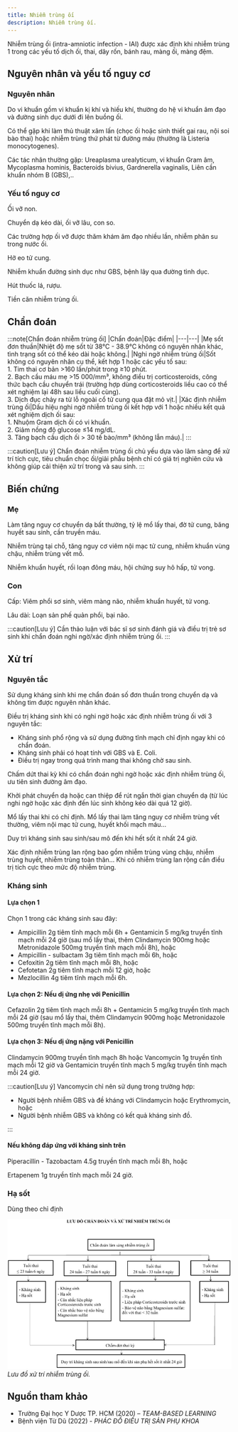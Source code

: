 ```yaml
---
title: Nhiễm trùng ối
description: Nhiễm trùng ối.
---
```


Nhiễm trùng ối (intra-amniotic infection - IAI) được xác định khi nhiễm trùng 1 trong các yếu tố dịch ối, thai, dây rốn, bánh rau, màng ối, màng đệm.

## Nguyên nhân và yếu tố nguy cơ

### Nguyên nhân

Do vi khuẩn gồm vi khuẩn kị khí và hiếu khí, thường do hệ vi khuẩn âm đạo và đường sinh dục dưới đi lên buồng ối.

Có thể gặp khi làm thủ thuật xâm lấn (chọc ối hoặc sinh thiết gai rau, nội soi bào thai) hoặc nhiễm trùng thứ phát từ đường máu (thường là Listeria monocytogenes).

Các tác nhân thường gặp: Ureaplasma urealyticum, vi khuẩn Gram âm, Mycoplasma hominis, Bacteroids bivius, Gardnerella vaginalis, Liên cần khuẩn nhóm B (GBS),..

### Yếu tố nguy cơ

Ối vỡ non.

Chuyển dạ kéo dài, ối vỡ lâu, con so.

Các trường hợp ối vỡ được thăm khám âm đạo nhiều lần, nhiễm phân su trong nước ối.

Hở eo tử cung.

Nhiễm khuẩn đường sinh dục như GBS, bệnh lây qua đường tình dục.

Hút thuốc lá, rượu.

Tiền căn nhiễm trùng ối.

## Chẩn đoán

:::note[Chẩn đoán nhiễm trùng ối]
|Chẩn đoán|Đặc điểm|
|---|---|
|Mẹ sốt đơn thuần|Nhiệt độ mẹ sốt từ 38°C - 38.9°C không có nguyên nhân khác, tình trạng sốt có thể kéo dài hoặc không.|
|Nghi ngờ nhiễm trùng ối|Sốt không có nguyên nhân cụ thể, kết hợp 1 hoặc các yếu tố sau:<br>1. Tim thai cơ bản >160 lần/phút trong ≥10 phút.<br>2. Bạch cầu máu mẹ >15 000/mm³, không điều trị corticosteroids, công thức bạch cầu chuyển trái (trường hợp dùng corticosteroids liều cao có thể xét nghiệm lại 48h sau liều cuối cùng).<br>3. Dịch đục chảy ra từ lỗ ngoài cổ tử cung qua đặt mỏ vịt.|
|Xác định nhiễm trùng ối|Dấu hiệu nghi ngờ nhiễm trùng ối kết hợp với 1 hoặc nhiều kết quả xét nghiệm dịch ối sau:<br>1. Nhuộm Gram dịch ối có vi khuẩn.<br>2. Giảm nồng độ glucose ≤14 mg/dL.<br>3. Tăng bạch cầu dịch ối > 30 tế bào/mm³ (không lẫn máu).|
:::

:::caution[Lưu ý]
Chẩn đoán nhiễm trùng ối chủ yếu dựa vào lâm sàng để xử trí tích cực, tiêu chuẩn chọc ối/giải phẫu bệnh chỉ có giá trị nghiên cứu và không giúp cải thiện xử trí trong và sau sinh.
:::

## Biến chứng

### Mẹ

Làm tăng nguy cơ chuyển dạ bất thường, tỷ lệ mổ lấy thai, đờ tử cung, băng huyết sau sinh, cần truyền máu.

Nhiễm trùng tại chỗ, tăng nguy cơ viêm nội mạc tử cung, nhiễm khuẩn vùng chậu, nhiễm trùng vết mổ.

Nhiễm khuẩn huyết, rối loạn đông máu, hội chứng suy hô hấp, tử vong.

### Con

Cấp: Viêm phổi sơ sinh, viêm màng não, nhiễm khuẩn huyết, tử vong.

Lâu dài: Loạn sản phế quản phổi, bại não.

:::caution[Lưu ý]
Cần thảo luận với bác sĩ sơ sinh đánh giá và điều trị trẻ sơ sinh khi chẩn đoán nghi ngờ/xác định nhiễm trùng ối.
:::

## Xử trí

### Nguyên tắc

Sử dụng kháng sinh khi mẹ chẩn đoán số đơn thuần trong chuyển dạ và không tìm được nguyên nhân khác.

Điều trị kháng sinh khi có nghi ngờ hoặc xác định nhiễm trùng ối với 3 nguyên tắc:

- Kháng sinh phổ rộng và sử dụng đường tĩnh mạch chỉ định ngay khi có chẩn đoán.
- Kháng sinh phải có hoạt tính với GBS và E. Coli.
- Điều trị ngay trong quá trình mang thai không chờ sau sinh.

Chấm dứt thai kỳ khi có chẩn đoán nghi ngờ hoặc xác định nhiễm trùng ối, ưu tiên sinh đường âm đạo.

Khởi phát chuyển dạ hoặc can thiệp để rút ngắn thời gian chuyển dạ (từ lúc nghi ngờ hoặc xác định đến lúc sinh không kéo dài quá 12 giờ).

Mổ lấy thai khi có chỉ định. Mổ lấy thai làm tăng nguy cơ nhiễm trùng vết thường, viêm nội mạc tử cung, huyết khối mạch máu…

Duy trì kháng sinh sau sinh/sau mô đến khi hết sốt ít nhất 24 giờ.

Xác định nhiễm trùng lan rộng bao gồm nhiễm trùng vùng chậu, nhiễm trùng huyết, nhiễm trùng toàn thân… Khi có nhiễm trùng lan rộng cần điều trị tích cực theo mức độ nhiễm trùng.

### Kháng sinh

#### Lựa chọn 1

Chọn 1 trong các kháng sinh sau đây:

- Ampicillin 2g tiêm tĩnh mạch mỗi 6h + Gentamicin 5 mg/kg truyền tĩnh mạch mỗi 24 giờ (sau mổ lấy thai, thêm Clindamycin 900mg hoặc Metronidazole 500mg truyền tĩnh mạch mỗi 8h), hoặc
- Ampicillin - sulbactam 3g tiêm tĩnh mạch mỗi 6h, hoặc
- Cefoxitin 2g tiêm tĩnh mạch mỗi 8h, hoặc
- Cefotetan 2g tiêm tĩnh mạch mỗi 12 giờ, hoặc
- Mezlocillin 4g tiêm tĩnh mạch mỗi 6h.

#### Lựa chọn 2: Nếu dị ứng nhẹ với Penicillin

Cefazolin 2g tiêm tĩnh mạch mỗi 8h + Gentamicin 5 mg/kg truyền tĩnh mạch mỗi 24 giờ (sau mổ lấy thai, thêm Clindamycin 900mg hoặc Metronidazole 500mg truyền tĩnh mạch mỗi 8h).

#### Lựa chọn 3: Nếu dị ứng nặng với Penicillin

Clindamycin 900mg truyền tĩnh mạch 8h hoặc Vancomycin 1g truyền tĩnh mạch mỗi 12 giờ và Gentamicin truyền tĩnh mạch 5 mg/kg truyền tĩnh mạch mỗi 24 giờ.

:::caution[Lưu ý]
Vancomycin chỉ nên sử dụng trong trường hợp:

- Người bệnh nhiễm GBS và đề kháng với Clindamycin hoặc Erythromycin, hoặc
- Người bệnh nhiễm GBS và không có kết quả kháng sinh đồ.

:::

#### Nếu không đáp ứng với kháng sinh trên

Piperacillin - Tazobactam 4.5g truyền tĩnh mạch mỗi 8h, hoặc

Ertapenem 1g truyền tĩnh mạch mỗi 24 giờ.

### Hạ sốt

Dùng theo chỉ định

![Lưu đồ xử trí nhiễm trùng ối](../../../assets/san-khoa/nhiem-trung-oi/luu-do-chan-doan-va-xu-tri-nhiem-trung-oi.jpg)
_Lưu đồ xử trí nhiễm trùng ối._

## Nguồn tham khảo

- Trường Đại học Y Dược TP. HCM (2020) – _TEAM-BASED LEARNING_
- Bệnh viện Từ Dũ (2022) - _PHÁC ĐỒ ĐIỀU TRỊ SẢN PHỤ KHOA_

